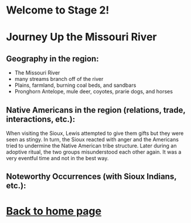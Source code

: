 
# Welcome to Stage 2!


# Journey Up the Missouri River
## Geography in the region:
- The Missouri River
- many streams branch off of the river
- Plains, farmland, burning coal beds, and sandbars
- Pronghorn Antelope, mule deer, coyotes, prarie dogs, and horses
## Native Americans in the region (relations, trade, interactions, etc.):
When visiting the Sioux, Lewis attempted to give them gifts but they were seen as stingy. In turn, the Sioux reacted with anger and the Americans tried to undermine the Native American tribe structure. Later during an adoptive ritual, the two groups misunderstood each other again. It was a very eventful time and not in the best way.
## Noteworthy Occurrences (with Sioux Indians, etc.):


# [Back to home page](README.md)



